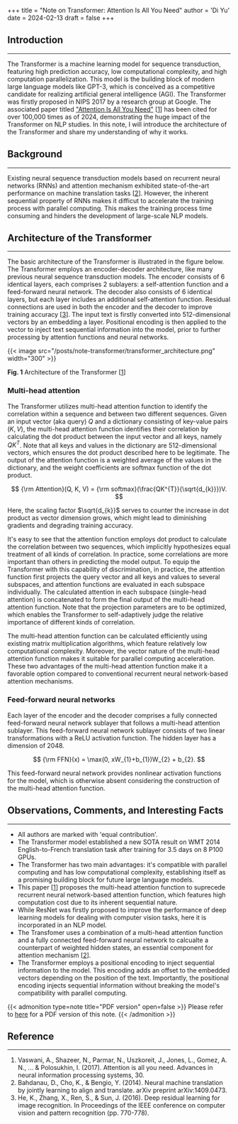 +++
title = "Note on Transformer: Attention Is All You Need"
author = 'Di Yu'
date = 2024-02-13
draft = false
+++

## Introduction

---

The Transformer is a machine learning model for sequence transduction, featuring high prediction accuracy, low computational complexity, and high computation parallelization. This model is the building block of modern large language models like GPT-3, which is conceived as a competitive candidate for realizing artificial general intelligence (AGI). The Transformer was firstly proposed in NIPS 2017 by a research group at Google. The associated paper titled ["Attention Is All You Need"](https://proceedings.neurips.cc/paper/7181-attention-is-all) [[1](#reference)] has been cited for over 100,000 times as of 2024, demonstrating the huge impact of the Transformer on NLP studies. In this note, I will introduce the architecture of the Transformer and share my understanding of why it works.

## Background

---

Existing neural sequence transduction models based on recurrent neural networks (RNNs) and attention mechanism exhibited state-of-the-art performance on machine translation tasks [[2](#reference)]. However, the inherent sequential property of RNNs makes it difficut to accelerate the training process with parallel computing. This makes the training process time consuming and hinders the development of large-scale NLP models.

## Architecture of the Transformer

---

The basic architecture of the Transformer is illustrated in the figure below. The Transformer employs an encoder-decoder architecture, like many previous neural sequence transduction models. The encoder consists of 6 identical layers, each comprises 2 sublayers: a self-attention function and a feed-forward neural network. The decoder also consists of 6 identical layers, but each layer includes an additional self-attention function. Residual connections are used in both the encoder and the decoder to improve training accuracy [[3](#reference)]. The input text is firstly converted into 512-dimensional vectors by an embedding a layer. Positional encoding is then applied to the vector to inject text sequential information into the model, prior to further processing by attention functions and neural networks.

{{< image src="/posts/note-transformer/transformer_architecture.png" width="300" >}}

**Fig. 1** Architecture of the Transformer [[1](#reference)]

### Multi-head attention

The Transformer utilizes multi-head attention function to identify the correlation within a sequence and between two different sequences. Given an input vector (aka query) $Q$ and a dictionary consisting of key-value pairs $(K, V)$, the multi-head attention function identifies their correlation by calculating the dot product between the input vector and all keys, namely $QK^{T}$. Note that all keys and values in the dictionary are 512-dimensional vectors, which ensures the dot product described here to be legitimate. The output of the attention function is a weighted average of the values in the dictionary, and the weight coefficients are softmax function of the dot product.

$$
{\rm Attention}(Q, K, V) = {\rm softmax}(\frac{QK^{T}}{\sqrt{d_{k}}})V.
$$

Here, the scaling factor $\sqrt{d_{k}}$ serves to counter the increase in dot product as vector dimension grows, which might lead to diminishing gradients and degrading training accuracy.

It's easy to see that the attention function employs dot product to calculate the correlation between two sequences, which implicitly hypothesizes equal treatment of all kinds of correlation. In practice, some correlations are more important than others in predicting the model output. To equip the Transformer with this capability of discrimination, in practice, the attention function first projects the query vector and all keys and values to several subspaces, and attention functions are evaluated in each subspace individually. The calculated attention in each subspace (single-head attention) is concatenated to form the final output of the multi-head attention function. Note that the projection parameters are to be optimized, which enables the Transformer to self-adaptively judge the relative importance of different kinds of correlation.

The multi-head attention function can be calculated efficiently using existing matrix multiplication algorithms, which feature relatively low computational complexity. Moreover, the vector nature of the multi-head attention function makes it suitable for parallel computing acceleration. These two advantages of the multi-head attention function make it a favorable option compared to conventional recurrent neural network-based attention mechanisms.

### Feed-forward neural networks

Each layer of the encoder and the decoder comprises a fully connected feed-forward neural network sublayer that follows a multi-head attention sublayer. This feed-forward neural network sublayer consists of two linear transformations with a ReLU activation function. The hidden layer has a dimension of 2048.

$$
{\rm FFN}(x) = \max(0, xW_{1}+b_{1})W_{2} + b_{2}.
$$

This feed-forward neural network provides nonlinear activation functions for the model, which is otherwise absent considering the construction of the multi-head attention function.

## Observations, Comments, and Interesting Facts

---

- All authors are marked with 'equal contribution'.
- The Transformer model established a new SOTA result on WMT 2014 English-to-French translation task after training for 3.5 days on 8 P100 GPUs.
- The Transformer has two main advantages: it's compatible with parallel computing and has low computational complexity, establishing itself as a promising building block for future large language models.
- This paper [[1](#reference)] proposes the multi-head attention function to suprecede recurrent neural network-based attention function, which features high computation cost due to its inherent sequential nature.
- While ResNet was firstly proposed to improve the performance of deep learning models for dealing with computer vision tasks, here it is incorporated in an NLP model.
- The Transfomer uses a combination of a multi-head attention function and a fully connected feed-forward neural network to calcualte a counterpart of weighted hidden states, an essential component for attention mechanism [[2](#reference)].
- The Transformer employs a positional encoding to inject sequential information to the model. This encoding adds an offset to the embedded vectors depending on the position of the text. Importantly, the positional encoding injects sequential information without breaking the model's compatibility with parallel computing.

{{< admonition type=note title="PDF version" open=false >}}
Please refer to [here](/posts/note-transformer/Note_transformer.pdf) for a PDF version of this note.
{{< /admonition >}}

## Reference

---

1. Vaswani, A., Shazeer, N., Parmar, N., Uszkoreit, J., Jones, L., Gomez, A. N., ... & Polosukhin, I. (2017). Attention is all you need. Advances in neural information processing systems, 30.
2. Bahdanau, D., Cho, K., & Bengio, Y. (2014). Neural machine translation by jointly learning to align and translate. arXiv preprint arXiv:1409.0473.
3. He, K., Zhang, X., Ren, S., & Sun, J. (2016). Deep residual learning for image recognition. In Proceedings of the IEEE conference on computer vision and pattern recognition (pp. 770-778).